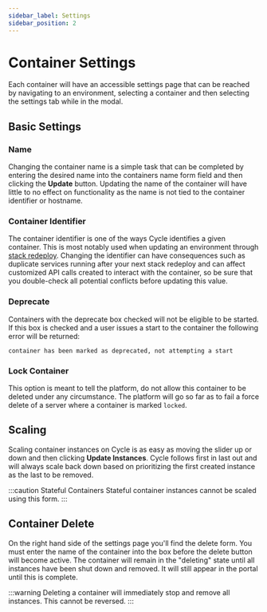 ```yaml
---
sidebar_label: Settings
sidebar_position: 2
---
```


# Container Settings

Each container will have an accessible settings page that can be reached by navigating to an environment, selecting a container and then selecting the settings tab while in the modal.

## Basic Settings

### Name

Changing the container name is a simple task that can be completed by entering the desired name into the containers name form field and then clicking the **Update** button. Updating the name of the container will have little to no effect on functionality as the name is not tied to the container identifier or hostname.

### Container Identifier

The container identifier is one of the ways Cycle identifies a given container. This is most notably used when updating an environment through [stack redeploy](/reference/stacks/#deploy-a-stack). Changing the identifier can have consequences such as duplicate services running after your next stack redeploy and can affect customized API calls created to interact with the container, so be sure that you double-check all potential conflicts before updating this value.

### Deprecate

Containers with the deprecate box checked will not be eligible to be started. If this box is checked and a user issues a start to the container the following error will be returned:

`container has been marked as deprecated, not attempting a start`

### Lock Container

This option is meant to tell the platform, do not allow this container to be deleted under any circumstance. The platform will go so far as to fail a force delete of a server where a container is marked `locked`.

## Scaling

Scaling container instances on Cycle is as easy as moving the slider up or down and then clicking **Update Instances**. Cycle follows first in last out and will always scale back down based on prioritizing the first created instance as the last to be removed.

:::caution Stateful Containers
Stateful container instances cannot be scaled using this form.
:::

## Container Delete

On the right hand side of the settings page you'll find the delete form. You must enter the name of the container into the box before the delete button will become active. The container will remain in the "deleting" state until all instances have been shut down and removed. It will still appear in the portal until this is complete.

:::warning
Deleting a container will immediately stop and remove all instances. This cannot be reversed.
:::
